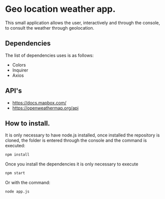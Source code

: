 # Geo location weather app.

This small application allows the user, interactively and through the console, to consult the weather through geolocation.

## Dependencies

The list of dependencies uses is as follows:
+ Colors
+ Inquirer
+ Axios

## API's
+ https://docs.mapbox.com/
+ https://openweathermap.org/api


## How to install.

It is only necessary to have node.js installed, once installed the repository is cloned, the folder is entered through the console and the command is executed:

```bash
npm install
```

Once you install the dependencies it is only necessary to execute

```bash
npm start
```

Or with the command:

```bash
node app.js
```